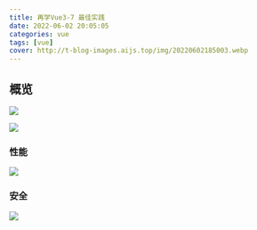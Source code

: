 ```yaml
---
title: 再学Vue3-7 最佳实践
date: 2022-06-02 20:05:05
categories: vue
tags: [vue]
cover: http://t-blog-images.aijs.top/img/20220602185003.webp
---
```


## 概览

<img src="http://t-blog-images.aijs.top/img/20220602201338.webp" style="max-width:240px" />

![](http://t-blog-images.aijs.top/img/20220602200611.webp)

### 性能

![](http://t-blog-images.aijs.top/img/20220602200621.webp)

### 安全

![](http://t-blog-images.aijs.top/img/20220602200638.webp)
